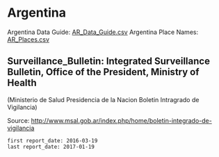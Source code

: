 # Argentina

Argentina Data Guide\: [AR_Data_Guide.csv](AR_Data_Guide.csv)
Argentina Place Names: [AR_Places.csv](AR_Place.csv)

## Surveillance_Bulletin: Integrated Surveillance Bulletin, Office of the President, Ministry of Health

\(Ministerio de Salud Presidencia de la Nacion Boletin Intragrado de Vigilancia\)

Source: <http://www.msal.gob.ar/index.php/home/boletin-integrado-de-vigilancia>

    first report_date: 2016-03-19
    last report_date: 2017-01-19
